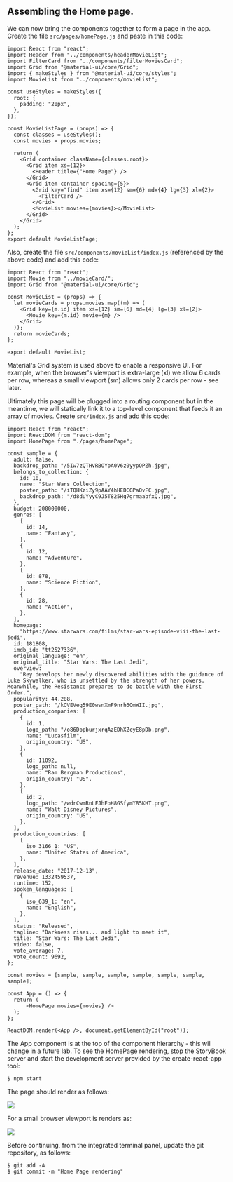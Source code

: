 ## Assembling the Home page.
 
We can now bring the components together to form a page in the app. Create the file `src/pages/homePage.js` and paste in this code:
~~~
import React from "react";
import Header from "../components/headerMovieList";
import FilterCard from "../components/filterMoviesCard";
import Grid from "@material-ui/core/Grid";
import { makeStyles } from "@material-ui/core/styles";
import MovieList from "../components/movieList";

const useStyles = makeStyles({
  root: {
    padding: "20px",
  },
});

const MovieListPage = (props) => {
  const classes = useStyles();
  const movies = props.movies;
  
  return (
    <Grid container className={classes.root}>
      <Grid item xs={12}>
        <Header title={"Home Page"} />
      </Grid>
      <Grid item container spacing={5}>
        <Grid key="find" item xs={12} sm={6} md={4} lg={3} xl={2}>
          <FilterCard />
        </Grid>
        <MovieList movies={movies}></MovieList>
      </Grid>
    </Grid>
  );
};
export default MovieListPage;

~~~
Also, create the file `src/components/movieList/index.js` (referenced by the above code) and add this code:
~~~
import React from "react";
import Movie from "../movieCard/";
import Grid from "@material-ui/core/Grid";

const MovieList = (props) => {
  let movieCards = props.movies.map((m) => (
    <Grid key={m.id} item xs={12} sm={6} md={4} lg={3} xl={2}>
      <Movie key={m.id} movie={m} />
    </Grid>
  ));
  return movieCards;
};

export default MovieList;
~~~
Material's Grid system is used above to enable a responsive UI. For example, when the browser's viewport is extra-large (xl) we allow 6 cards per row, whereas a small viewport (sm) allows only 2 cards per row - see later.

Ultimately this page will be plugged into a routing component but in the meantime, we will statically link it to a top-level component that feeds it an array of movies. Create `src/index.js` and add this code:
~~~
import React from "react";
import ReactDOM from "react-dom";
import HomePage from "./pages/homePage";

const sample = {
  adult: false,
  backdrop_path: "/5Iw7zQTHVRBOYpA0V6z0yypOPZh.jpg",
  belongs_to_collection: {
    id: 10,
    name: "Star Wars Collection",
    poster_path: "/iTQHKziZy9pAAY4hHEDCGPaOvFC.jpg",
    backdrop_path: "/d8duYyyC9J5T825Hg7grmaabfxQ.jpg",
  },
  budget: 200000000,
  genres: [
    {
      id: 14,
      name: "Fantasy",
    },
    {
      id: 12,
      name: "Adventure",
    },
    {
      id: 878,
      name: "Science Fiction",
    },
    {
      id: 28,
      name: "Action",
    },
  ],
  homepage:
    "https://www.starwars.com/films/star-wars-episode-viii-the-last-jedi",
  id: 181808,
  imdb_id: "tt2527336",
  original_language: "en",
  original_title: "Star Wars: The Last Jedi",
  overview:
    "Rey develops her newly discovered abilities with the guidance of Luke Skywalker, who is unsettled by the strength of her powers. Meanwhile, the Resistance prepares to do battle with the First Order.",
  popularity: 44.208,
  poster_path: "/kOVEVeg59E0wsnXmF9nrh6OmWII.jpg",
  production_companies: [
    {
      id: 1,
      logo_path: "/o86DbpburjxrqAzEDhXZcyE8pDb.png",
      name: "Lucasfilm",
      origin_country: "US",
    },
    {
      id: 11092,
      logo_path: null,
      name: "Ram Bergman Productions",
      origin_country: "US",
    },
    {
      id: 2,
      logo_path: "/wdrCwmRnLFJhEoH8GSfymY85KHT.png",
      name: "Walt Disney Pictures",
      origin_country: "US",
    },
  ],
  production_countries: [
    {
      iso_3166_1: "US",
      name: "United States of America",
    },
  ],
  release_date: "2017-12-13",
  revenue: 1332459537,
  runtime: 152,
  spoken_languages: [
    {
      iso_639_1: "en",
      name: "English",
    },
  ],
  status: "Released",
  tagline: "Darkness rises... and light to meet it",
  title: "Star Wars: The Last Jedi",
  video: false,
  vote_average: 7,
  vote_count: 9692,
};

const movies = [sample, sample, sample, sample, sample, sample, sample];

const App = () => {
  return (
      <HomePage movies={movies} />
  );
};

ReactDOM.render(<App />, document.getElementById("root"));
~~~
The App component is at the top of the component hierarchy - this will change in a future lab. To see the HomePage rendering, stop the StoryBook server and start the development server provided by the create-react-app tool:
~~~
$ npm start
~~~
The page should render as follows:

![][homepage]

For a small browser viewport is renders as:

![][homepagesm]

Before continuing, from the integrated terminal panel, update the git repository, as follows:
~~~ 
$ git add -A
$ git commit -m "Home Page rendering"
~~~

[homepage]: ./img/homepage.png
[homepagesm]: ./img/homepagesm.png
